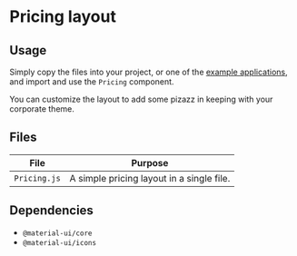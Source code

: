 # Pricing layout

## Usage

Simply copy the files into your project, or one of the [example applications](https://github.com/mui-org/material-ui/tree/master/examples), and import and use the `Pricing` component.

You can customize the layout to add some pizazz in keeping with your corporate theme.

## Files

| File  | Purpose  |
|---    |---       |
| `Pricing.js` | A simple pricing layout in a single file. |


## Dependencies

- `@material-ui/core`
- `@material-ui/icons`
